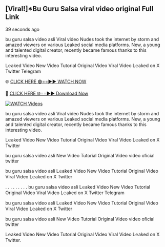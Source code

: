## [Viral!]*Bu Guru Salsa viral video original Full Link


39 seconds ago

bu guru salsa video asli Viral video Nudes took the internet by storm and amazed viewers on various Leaked social media platforms. New, a young and talented digital creator, recently became famous thanks to this interesting video.

L𝚎aked Video New Video Tutorial Original Video Viral Video L𝚎aked on X Twitter Telegram

🌐 [CLICK HERE 🟢==►► WATCH NOW](https://new-mfoji-vido.blogspot.com/p/valovido.html)

🔴 [CLICK HERE 🌐==►► Download Now](https://new-mfoji-vido.blogspot.com/p/valovido.html)

<a href="https://new-mfoji-vido.blogspot.com/p/valovido.html" rel="nofollow"><img src="https://i.imgur.com/xaaaJFf.jpeg" alt="WATCH Videos" style="max-width: 100%;"></a>


bu guru salsa video asli Viral video Nudes took the internet by storm and amazed viewers on various Leaked social media platforms. New, a young and talented digital creator, recently became famous thanks to this interesting video.

L𝚎aked Video New Video Tutorial Original Video Viral Video L𝚎aked on X Twitter

bu guru salsa video asli New Video Tutorial Original Video video oficial twitter

bu guru salsa video asli L𝚎aked Video New Video Tutorial Original Video Viral Video L𝚎aked on X Twitter

. . . . . . . . . bu guru salsa video asli  L𝚎aked Video New Video Tutorial Original Video Viral Video L𝚎aked on X Twitter Telegram

bu guru salsa video asli L𝚎aked Video New Video Tutorial Original Video Viral Video L𝚎aked on X Twitter

bu guru salsa video asli New Video Tutorial Original Video video oficial twitter

L𝚎aked Video New Video Tutorial Original Video Viral Video L𝚎aked on X Twitter.